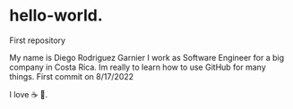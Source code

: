 # hello-world.
First repository


My name is Diego Rodriguez Garnier
I work as Software Engineer for a big company in Costa Rica.
Im really to learn how to use GitHub for many things.
First commit on 8/17/2022

I love :coffee: :pizza:.
